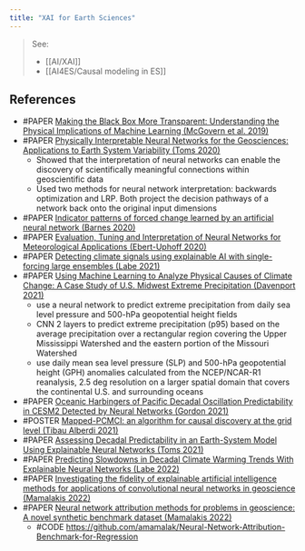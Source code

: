 ```yaml
---
title: "XAI for Earth Sciences"
---
```


> See:
> - [[AI/XAI]]
> - [[AI4ES/Causal modeling in ES]]


## References
- #PAPER [Making the Black Box More Transparent: Understanding the Physical Implications of Machine Learning (McGovern et al. 2019)](https://journals.ametsoc.org/bams/article/100/11/2175/343787/Making-the-Black-Box-More-Transparent)
- #PAPER [Physically Interpretable Neural Networks for the Geosciences: Applications to Earth System Variability (Toms 2020)](https://arxiv.org/abs/1912.01752)
	- Showed that the interpretation of neural networks can enable the discovery of scientifically meaningful connections within geoscientific data
	- Used two methods for neural network interpretation: backwards optimization and LRP. Both project the decision pathways of a network back onto the original input dimensions
- #PAPER [Indicator patterns of forced change learned by an artificial neural network (Barnes 2020)](https://www.semanticscholar.org/paper/Indicator-patterns-of-forced-change-learned-by-an-Barnes-Toms/38018254d806f18352f2f3702380c18403aeef35)
- #PAPER [Evaluation, Tuning and Interpretation of Neural Networks for Meteorological Applications (Ebert-Uphoff 2020)](https://www.semanticscholar.org/paper/Evaluation%2C-Tuning-and-Interpretation-of-Neural-for-Ebert-Uphoff-Hilburn/b31e4e9d6ba87a8e709d743b1e96a18c8dd0bbf6)
- #PAPER [Detecting climate signals using explainable AI with single-forcing large ensembles (Labe 2021)](https://www.essoar.org/doi/10.1002/essoar.10505762.1)
- #PAPER [Using Machine Learning to Analyze Physical Causes of Climate Change: A Case Study of U.S. Midwest Extreme Precipitation (Davenport 2021)](https://agupubs.onlinelibrary.wiley.com/doi/full/10.1029/2021GL093787)
	- use a neural network to predict extreme precipitation from daily sea level pressure and 500-hPa geopotential height fields
	- CNN 2 layers to predict extreme precipitation (p95) based on the average precipitation over a rectangular region covering the Upper Mississippi Watershed and the eastern portion of the Missouri Watershed
	- use daily mean sea level pressure (SLP) and 500-hPa geopotential height (GPH) anomalies calculated from the NCEP/NCAR-R1 reanalysis, 2.5 deg resolution on a larger spatial domain that covers the continental U.S. and surrounding oceans
- #PAPER [Oceanic Harbingers of Pacific Decadal Oscillation Predictability in CESM2 Detected by Neural Networks (Gordon 2021)](https://agupubs.onlinelibrary.wiley.com/doi/full/10.1029/2021GL095392)
- #POSTER [Mapped-PCMCI: an algorithm for causal discovery at the grid level (Tibau Alberdi 2021)](https://meetingorganizer.copernicus.org/EGU21/EGU21-5633.html)
- #PAPER [Assessing Decadal Predictability in an Earth-System Model Using Explainable Neural Networks (Toms 2021)](https://agupubs.onlinelibrary.wiley.com/doi/epdf/10.1029/2021GL093842)
- #PAPER [Predicting Slowdowns in Decadal Climate Warming Trends With Explainable Neural Networks (Labe 2022)](https://agupubs.onlinelibrary.wiley.com/doi/full/10.1029/2022GL098173)
- #PAPER [Investigating the fidelity of explainable artificial intelligence methods for applications of convolutional neural networks in geoscience (Mamalakis 2022)](https://arxiv.org/abs/2202.03407)
- #PAPER [Neural network attribution methods for problems in geoscience: A novel synthetic benchmark dataset (Mamalakis 2022)](https://www.cambridge.org/core/journals/environmental-data-science/article/neural-network-attribution-methods-for-problems-in-geoscience-a-novel-synthetic-benchmark-dataset/DDA562FC7B9A2B30710582861920860E)
	- #CODE https://github.com/amamalak/Neural-Network-Attribution-Benchmark-for-Regression